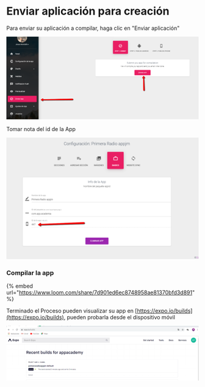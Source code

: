 # Enviar aplicación para creación

Para enviar su aplicación a compilar, haga clic en "Enviar aplicación"

![](../.gitbook/assets/submit.png)

Tomar nota del id de la App 

![](../.gitbook/assets/enviar_app.png)

### Compilar la app

{% embed url="https://www.loom.com/share/7d901ed6ec8748958ae81370bfd3d891" %}



Terminado el Proceso pueden visualizar su app en [https://expo.io/builds](https://expo.io/builds), pueden probarla desde el dispositivo móvil

![](../.gitbook/assets/enviar_app2.png)



 

